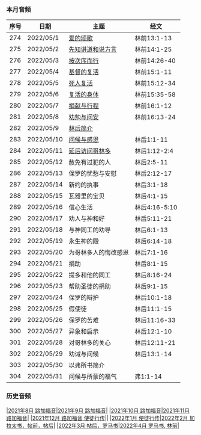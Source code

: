 
### 本月音频

|序号|日期|主题|经文|
|---|----|---|---|
|274|2022/05/1|[爱的颂歌](https://carmelbible.sgp1.digitaloceanspaces.com/202205/274.mp3)|林前13:1-13|
|275|2022/05/2|[先知讲道和说方言](https://carmelbible.sgp1.digitaloceanspaces.com/202205/275.mp3)|林前14:1-25|
|276|2022/05/3|[按次序而行](https://carmelbible.sgp1.digitaloceanspaces.com/202205/276.mp3)|林前14:26-40|
|277|2022/05/4|[基督的复活](https://carmelbible.sgp1.digitaloceanspaces.com/202205/277.mp3)|林前15:1-11|
|278|2022/05/5|[死人复活](https://carmelbible.sgp1.digitaloceanspaces.com/202205/278.mp3)|林前15:12-34|
|279|2022/05/6|[复活的身体](https://carmelbible.sgp1.digitaloceanspaces.com/202205/279.mp3)|林前15:35-58|
|280|2022/05/7|[捐献与行程](https://carmelbible.sgp1.digitaloceanspaces.com/202205/280.mp3)|林前16:1-12|
|281|2022/05/8|[劝勉与问安](https://carmelbible.sgp1.digitaloceanspaces.com/202205/281.mp3)|林前16:13-24|
|282|2022/05/9|[林后简介](https://carmelbible.sgp1.digitaloceanspaces.com/202205/282.mp3)||
|283|2022/05/10|[问候与感恩](https://carmelbible.sgp1.digitaloceanspaces.com/202205/283.mp3)|林后1:1-11|
|284|2022/05/11|[延后访问哥林多](https://carmelbible.sgp1.digitaloceanspaces.com/202205/284.mp3)|林后1:12-2:4|
|285|2022/05/12|赦免有过犯的人|林后2:5-11|
|286|2022/05/13|保罗的忧愁与安慰|林后2:12-17|
|287|2022/05/14|新约的执事|林后3:1-18|
|288|2022/05/15|瓦器里的宝贝|林后4:1-15|
|289|2022/05/16|信心生活|林后4:16-5:10|
|290|2022/05/17|劝人与神和好|林后5:11-21|
|291|2022/05/18|与神同工的劝导|林后6:1-13|
|292|2022/05/19|永生神的殿|林后6:14-18|
|293|2022/05/20|为哥林多人的悔改感恩|林后7:1-16|
|294|2022/05/21|捐助|林后8:1-15|
|295|2022/05/22|提多和他的同工|林后8:16-24|
|296|2022/05/23|帮助圣徒的捐助|林后9:1-15|
|297|2022/05/24|保罗的辩护|林后10:1-18|
|298|2022/05/25|假使徒|林后11:1-15|
|299|2022/05/26|保罗的苦难|林后11:16-33|
|300|2022/05/27|异象和启示|林后12:1-10|
|301|2022/05/28|对哥林多的关心|林后12:11-21|
|302|2022/05/29|劝诫与问候|林后13:1-14|
|303|2022/05/30|以弗所书简介||
|304|2022/05/31|问候与所蒙的福气|弗1:1-14|

### 历史音频

|[2021年8月 路加福音](202108)|[2021年9月 路加福音](202109)|
|[2021年10月 路加福音](202110)|[2021年11月 路加福音](202111)|
|[2021年12月 路加福音 使徒行传](202112)||
|[2022年1月 使徒行传](202201)|[2022年2月 加拉太书，帖前，帖后](202202)|
|[2022年3月 帖后，罗马书](202203)|[2022年4月 罗马书, 林前](202204)|
